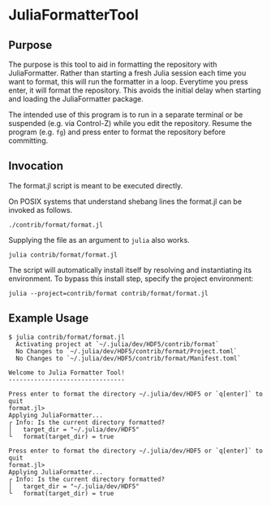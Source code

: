 # JuliaFormatterTool

## Purpose

The purpose is this tool to aid in formatting the repository with JuliaFormatter.
Rather than starting a fresh Julia session each time you want to format, this will
run the formatter in a loop. Everytime you press enter, it will format the repository.
This avoids the initial delay when starting and loading the JuliaFormatter package.

The intended use of this program is to run in a separate terminal or be suspended
(e.g. via Control-Z) while you edit the repository. Resume the program (e.g. `fg`)
and press enter to format the repository before committing.

## Invocation

The format.jl script is meant to be executed directly.

On POSIX systems that understand shebang lines the format.jl can be invoked as follows.
```
./contrib/format/format.jl
```

Supplying the file as an argument to `julia` also works.

```
julia contrib/format/format.jl
```

The script will automatically install itself by resolving and instantiating its environment.
To bypass this install step, specify the project environment:

```
julia --project=contrib/format contrib/format/format.jl
```

## Example Usage

```
$ julia contrib/format/format.jl
  Activating project at `~/.julia/dev/HDF5/contrib/format`
  No Changes to `~/.julia/dev/HDF5/contrib/format/Project.toml`
  No Changes to `~/.julia/dev/HDF5/contrib/format/Manifest.toml`

Welcome to Julia Formatter Tool!
--------------------------------

Press enter to format the directory ~/.julia/dev/HDF5 or `q[enter]` to quit
format.jl>
Applying JuliaFormatter...
┌ Info: Is the current directory formatted?
│   target_dir = "~/.julia/dev/HDF5"
└   format(target_dir) = true

Press enter to format the directory ~/.julia/dev/HDF5 or `q[enter]` to quit
format.jl>
Applying JuliaFormatter...
┌ Info: Is the current directory formatted?
│   target_dir = "~/.julia/dev/HDF5"
└   format(target_dir) = true
```
